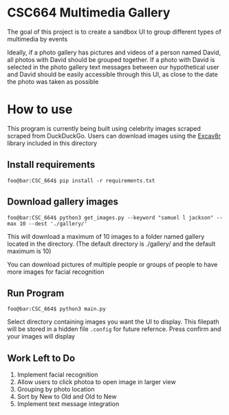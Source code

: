 # CSC664 Multimedia Gallery

The goal of this project is to create a sandbox UI to group different types of multimedia by events

Ideally, if a photo gallery has pictures and videos of a person named David, all photos with David should be grouped 
together. If a photo with David is selected in the photo gallery text messages between our hypothetical user and David 
should be easily accessible through this UI, as close to the date the photo was taken as possible 

# How to use
This program is currently being built using celebrity images scraped scraped from DuckDuckGo. Users can download images
using the [Excav8r](https://github.com/DSnoNintendo/excav8r.py) library included in this directory
## Install requirements
```shell
foo@bar:CSC_664$ pip install -r requirements.txt
```

## Download gallery images
```shell
foo@bar:CSC_664$ python3 get_images.py --keyword "samuel l jackson" --max 10 --dest './gallery/'
```

This will download a maximum of 10 images to a folder named gallery located in the directory.
(The default directory is ./gallery/ and the default maximum is 10)

You can download pictures of multiple people or groups of people to have more images for facial recognition

## Run Program
```shell
foo@bar:CSC_664$ python3 main.py
```

Select directory containing images you want the UI to display. This filepath will be stored in a hidden file 
   ```.config``` for future refernce. Press confirm and your images will display
   
## Work Left to Do
1. Implement facial recognition
2. Allow users to click photoa to open image in larger view
3. Grouping by photo location
4. Sort by New to Old and Old to New
5. Implement text message integration